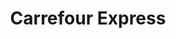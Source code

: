 ---
title: "Carrefour Express"
url: /bordeaux/carrefour-express-place-nansouty/
shop: Lebensmittel
---